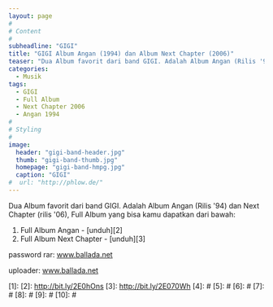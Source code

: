 ```yaml
---
layout: page
#
# Content
#
subheadline: "GIGI"
title: "GIGI Album Angan (1994) dan Album Next Chapter (2006)"
teaser: "Dua Album favorit dari band GIGI. Adalah Album Angan (Rilis '94) dan Next Chapter (rilis '06), Full Album bisa kamu nikmati"
categories:
  - Musik
tags:
  - GIGI
  - Full Album
  - Next Chapter 2006
  - Angan 1994
#
# Styling
#
image:
  header: "gigi-band-header.jpg"
  thumb: "gigi-band-thumb.jpg"
  homepage: "gigi-band-hmpg.jpg"
  caption: "GIGI"
#  url: "http://phlow.de/"
---
```


Dua Album favorit dari band GIGI. Adalah Album Angan (Rilis '94) dan Next Chapter (rilis '06), Full Album yang bisa kamu dapatkan dari bawah:

1. Full Album Angan - [unduh][2]
2. Full Album Next Chapter - [unduh][3]

password rar: www.ballada.net

uploader: www.ballada.net


 [1]: 
 [2]: http://bit.ly/2E0hOns
 [3]: http://bit.ly/2E070Wh
 [4]: #
 [5]: #
 [6]: #
 [7]: #
 [8]: #
 [9]: #
 [10]: #
